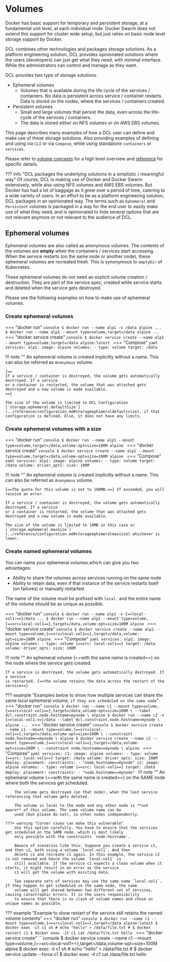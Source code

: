 # Volumes

Docker has basic support for temporary and persistent storage, at a fundamental unit level, at each individual
node. Docker Swarm does not extend this support for cluster wide setup, but just relies on basic node level
storage support by Docker.

DCL combines other technologies and packages storage solutions. As a platform engineering solution, DCL provides
opinionated solutions where the users (developers) can just get what they need, with minimal interface. While
the administrators can control and manage as they want.

DCL provides two type of storage solutions.

* Ephemeral volumes
  - Volumes that is available during the life cycle of the services / containers. No data is persistent across
    service / container restarts. Data is stored on the nodes, where the services / containers created.
* Persistent volumes
  - Small and large volumes that persist the data, even across the life-cycle of the services / containers.
  - The data is stored either on NFS volumes or on AWS EBS volumes.

This page describes many examples of how a DCL user can define and make use of these storage solutions. Also
providing examples of defining and using via `CLI` or via `Compose`, while using standalone `containers` or
`services`.

Please refer to [volume concepts](../concepts/volumes.md) for a high level overview and [reference](../reference/volumes.md)
for specific details.

??? info "DCL packages the underlying solutions in a simplistic / meaningful way"
    Of course, DCL is making use of Docker and Docker Swarm extensively, while also using NFS volumes and AWS EBS volumes.
    But Docker has had a lot of baggage as it *grew* over a period of time, catering to a wide variety of users. In an
    effort to be as a platform engineering solution, DCL packages in an opinionated way. The terms such as `Ephemeral` and
    `Persistent` volumes is packaged in a way for the end user to easily make use of what they need, and is opinionated to
    hide several options that are not relevant anymore or not relevant to the audience of DCL.

## Ephemeral volumes

Ephemeral volumes are also called as anonymous volumes. The contents of the volumes are **empty** when the containers / services
start accessing. When the service restarts (on the same node or another node), these ephemeral volumes are recreated fresh. This
is synonymous to `emptyDir` of Kubernetes.

These ephemeral volumes do not need an explicit volume creation / destruction. They are part of the service spec, created while
service starts and deleted when the service gets destroyed.

Please see the following examples on how to make use of ephemeral volumes.

### Create ephemeral volumes

=== "docker run"
    ```console
    $ docker run --name alp1 -v /data alpine
    ...
    $ docker run --name alp1 --mount type=volume,target=/data alpine
    ...
    ```
=== "docker service create"
    ```console
    $ docker service create --name alp1 --mount type=volume,target=/data alpine:latest
    ```
=== "Compose"
    ```yaml
    services:
      alp1:
        image: alpine
        volumes:
        - type: volume
          target: /data
    ```

!!! note ""
    An ephemeral volume is created implicitly without a name. This can also be referred as
    `Anonymous` volume.

    {== 
    If a service / container is destroyed, the volume gets automatically destroyed. If a service
    or a container is restarted, the volume that was attached gets destroyed and a new volume is made available.
    ==}

    The size of the volume is limited to DCL Configuration [`storage.ephemeral.defaultSize`](../reference/configuration.md#storageephimeraldefaultsize), if that configuration is defined. Else, it does not have any limits.


### Create ephemeral volumes with a size

=== "docker run"
    ```console
    $ docker run --name alp1 --mount type=volume,target=/data,volume-opt=size=100M alpine
    ```
=== "docker service create"
    ```console
    $ docker service create --name alp1 --mount type=volume,target=/data,volume-opt=size=100M alpine
    ```
=== "Compose"
    ```yaml
    services:
      alp1:
        image: alpine
        volumes:
        - type: volume
          target: /data
          volume:
            driver_opts:
              size: 100M
    ```

!!! note ""
    An ephemeral volume is created implicitly without a name. This can also be referred as
    `Anonymous` volume.

    {==The quota for this volume is set to 100MB.==} If exceeded, you will receive an error.

    If a service / container is destroyed, the volume gets automatically destroyed. If a service
    or a container is restarted, the volume that was attached gets destroyed and a new volume is made available.

    The size of the volume is limited to 10MB in this case or [`storage.ephemeral.maxSize`](../reference/configuration.md#storageephimeralmaxsize) whichever is lower.


### Create named ephemeral volumes

You can name your ephemeral volumes,which can give you two advantages:

* Ability to share the volumes across services running on the same node
* Ability to retain data, even if that instance of the service restarts itself (on failures) or manually restarted.

The name of the volume must be prefixed with `local-` and the entire name of the volume should be as unique as possible.

=== "docker run"
    ```console
    $ docker run --name alp1 -v {==local-vol1:==}/data
    ...
    $ docker run --name alp1 --mount type=volume,{==src=local-vol1==},target=/data,volume-opt=size=100M alpine
    ```
=== "docker service create"
    ```console
    $ docker service create --name alp1 --mount type=volume,{==src=local-vol1==},target=/data,volume-opt=size=100M alpine
    ```
=== "Compose"
    ```yaml
    services:
      alp1:
        image: alpine
        volumes:
        - type: volume
          {==src: local-vol1==}
          target: /data
          volume:
            driver_opts:
              size: 100M
    ```

!!! note ""
    An ephemeral volume {==with the same name is created==} on the node where the service gets created.

    If a service is destroyed, the volume gets automatically destroyed. If a service
    is restarted, {==the volume retains the data across the restart of the service==}

??? example "Examples below to show how multiple services can share the same local ephemeral volume, `if they are scheduled on the same node`"
    === "docker run"
        ```console
        $ docker run --name c1 --mount type=volume,{==src=local-vol1==},target=/data,volume-opt=size=100M \
           --label dcl.constraint.node.hostname=mynode \
           alpine
        $ docker run --name c2 -v {==local-vol1:==}/data
           --label dcl.constraint.node.hostname=mynode \
           alpine
        ...
        ```
    === "docker service create"
        ```console
        $ docker service create --name c1 --mount type=volume,{==src=local-vol1==},target=/data,volume-opt=size=100M \
            --constraint node.hostname==mynode \
            alpine
        $ docker service create --name c2 --mount type=volume,{==src=local-vol1==},target=/data,volume-opt=size=100M \
            --constraint node.hostname==mynode \
            alpine
        ```
    === "Compose"
        ```yaml
        services:
          c1:
            image: alpine
            volumes:
            - type: volume
              {==src: local-vol1==}
              target: /data
              volume:
                driver_opts:
                  size: 100M
            deploy:
              placement:
                constraints:
                - "node.hostname==mynode"
          c2:
            image: alpine
            volumes:
            - type: volume
              {==src: local-vol1==}
              target: /data
            deploy:
              placement:
                constraints:
                - "node.hostname==mynode"
        ```
    !!! note ""
        An ephemeral volume {==with the same name is created==} on the SAME node where both the services get scheduled.

        The volume gets destroyed (on that node), when the last service referencing that volume gets deleted.

        The volume is local to the node and any other node is **not aware** of this volume. The same volume name can be
        used (but please do not), in other nodes independently.

    ???+ warning "Corner cases can make this vulnerable"
        Use this option carefully. You have to ensure that the services get scheduled on the SAME node, which is most likely
        only possible with the constraints `node.hostname`.

        Beware of scenarios like this: Suppose you create a service c1, and then c2, both using a volume `local-vol1`. And then 
        delete c1 and recreate c1 again. In this example, the service c2 is not removed and hence the volume `local-vol1` is 
        still available. If the service c1 expects a clean volume when it starts, it might result in an error as the service
        c1 will get the volume with existing data.

        Two separate sets of services may use the same name `local-vol1`. If they happen to get scheduled on the same node, the same
        volume will get shared between two different set of services, causing catastrophic errors. It is the users responsibility
        to ensure that there is no clash of volume names and chose as unique names as possible.

??? example "Example to show restart of the service still retains the named volume contents"
    === "docker run"
        ```console
        $ docker run --name c1 --mount type=volume,{==src=local-vol1==},target=/data alpine:latest
        $ docker exec -it c1 sh
        # echo "hello" > /data/file.txt
        #
        $ docker restart c1
        $ docker exec -it c1 cat /data/file.txt
        hello
        ```
    === "docker service create"
        ```console
        $ docker service create --name c1 --mount type=volume,{==src=local-vol1==},target=/data,volume-opt=size=100M alpine
        $ docker exec -it c1 sh
        # echo "hello" > /data/file.txt
        #
        $ docker service update --force c1
        $ docker exec -it c1 cat /data/file.txt
        hello
